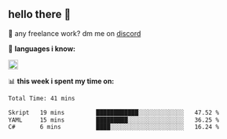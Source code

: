 ## hello there 👋

💼 any freelance work? dm me on [discord](https://discord.com/users/577571414186393661/)

🌸 **languages ​i know:**  

<img height="20" src="https://skillicons.dev/icons?i=js,ts,html,css,php,py,java&perline=50">

📊 **this week i spent my time on:**
<!--START_SECTION:waka-->

```txt
Total Time: 41 mins

Skript   19 mins         ████████████░░░░░░░░░░░░░   47.52 %
YAML     15 mins         █████████░░░░░░░░░░░░░░░░   36.25 %
C#       6 mins          ████░░░░░░░░░░░░░░░░░░░░░   16.24 %
```

<!--END_SECTION:waka-->
